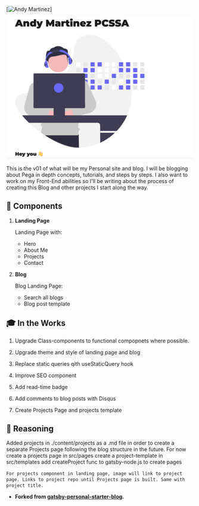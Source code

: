 [![Andy Martinez](https://andymartinez.dev)]

<img alt="screenshot" src="./screenshot.png">

This is the v01 of what will be my Personal site and blog. I will be blogging about Pega in depth concepts, tutorials, and steps by steps. I also want to work on my Front-End abilities so I'll be writing about the process of creating this Blog and other projects I start along the way. 

## 🚀 Components

1.  **Landing Page**

    Landing Page with:
    - Hero
    - About Me
    - Projects
    - Contact


2.  **Blog**

    Blog Landing Page:
    - Search all blogs
    - Blog post template


## 🎓 In the Works

1. Upgrade Class-components to functional compopnets where possible.

2. Upgrade theme and style of landing page and blog

3. Replace static queries qith useStaticQuery hook

4. Improve SEO component

5. Add read-time badge

6. Add comments to blog posts with Disqus

7. Create Projects Page and projects template


## 📝 Reasoning

Added projects in ./content/projects as a .md file in order to create a separate Projects page following the blog structure in the future. For now  
    create a projects page in src/pages
    create a project-template in src/templates
    add createProject func to gatsby-node.js to create pages

    For projects component in landing page, image will link to project page. Links to project repo until Projects page is built. Same with project title.



- **Forked from [gatsby-personal-starter-blog](https://github.com/thomaswangio/gatsby-personal-starter-blog).** 

